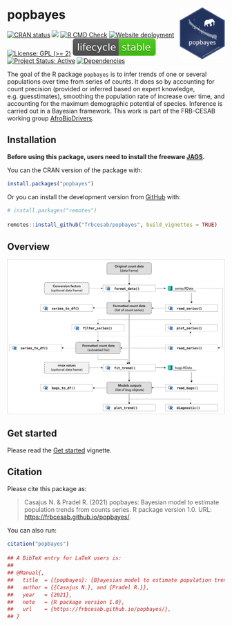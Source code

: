
<!-- README.md is generated from README.Rmd. Please edit that file -->

# popbayes <img src="man/figures/hexsticker.png" height="120" align="right"/>

<!-- badges: start -->

[![CRAN
status](https://www.r-pkg.org/badges/version/popbayes)](https://CRAN.R-project.org/package=popbayes/)
[![](http://cranlogs.r-pkg.org/badges/grand-total/popbayes?color=blue)](https://cran.r-project.org/package=blue)
[![R CMD
Check](https://github.com/frbcesab/popbayes/actions/workflows/R-CMD-check.yaml/badge.svg)](https://github.com/frbcesab/popbayes/actions/workflows/R-CMD-check.yaml)
[![Website
deployment](https://github.com/frbcesab/popbayes/actions/workflows/pkgdown.yaml/badge.svg)](https://github.com/frbcesab/popbayes/actions/workflows/pkgdown.yaml)
[![License: GPL (>=
2)](https://img.shields.io/badge/License-GPL%20%28%3E%3D%202%29-blue.svg)](https://choosealicense.com/licenses/gpl-2.0/)
[![LifeCycle](man/figures/lifecycle/lifecycle-stable.svg)](https://lifecycle.r-lib.org/articles/stages.html#stable)
[![Project Status:
Active](https://www.repostatus.org/badges/latest/active.svg)](https://www.repostatus.org/#active)
[![Dependencies](https://tinyverse.netlify.com/badge/popbayes)](https://cran.r-project.org/package=popbayes)
<!-- badges: end -->

The goal of the R package `popbayes` is to infer trends of one or
several populations over time from series of counts. It does so by
accounting for count precision (provided or inferred based on expert
knowledge, e.g. guesstimates), smoothing the population rate of increase
over time, and accounting for the maximum demographic potential of
species. Inference is carried out in a Bayesian framework. This work is
part of the FRB-CESAB working group
[AfroBioDrivers](https://www.fondationbiodiversite.fr/en/the-frb-in-action/programs-and-projects/le-cesab/afrobiodrivers/).

## Installation

**Before using this package, users need to install the freeware
[JAGS](https://mcmc-jags.sourceforge.io/).**

You can the CRAN version of the package with:

``` r
install.packages("popbayes")
```

Or you can install the development version from
[GitHub](https://github.com/) with:

``` r
# install.packages("remotes")

remotes::install_github("frbcesab/popbayes", build_vignettes = TRUE)
```

## Overview

![](vignettes/docs/popbayes-diagram.png)

## Get started

Please read the [Get
started](https://frbcesab.github.io/popbayes/articles/popbayes.html)
vignette.

## Citation

Please cite this package as:

> Casajus N. & Pradel R. (2021) popbayes: Bayesian model to estimate
> population trends from counts series. R package version 1.0. URL:
> <https://frbcesab.github.io/popbayes/>.

You can also run:

``` r
citation("popbayes")

## A BibTeX entry for LaTeX users is:
## 
## @Manual{,
##   title  = {{popbayes}: {B}ayesian model to estimate population trends from counts series,
##   author = {{Casajus N.}, and {Pradel R.}},
##   year   = {2021},
##   note   = {R package version 1.0},
##   url    = {https://frbcesab.github.io/popbayes/},
## }
```
